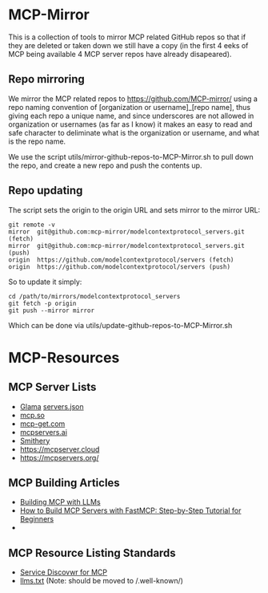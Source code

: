 # MCP-Mirror

This is a collection of tools to mirror MCP related GitHub repos so that if they are deleted or taken down we still have a copy (in the first 4 eeks of MCP being available 4 MCP server repos have already disapeared).

## Repo mirroring

We mirror the MCP related repos to https://github.com/MCP-mirror/ using a repo naming convention of [organization or username]_[repo name], thus giving each repo a unique name, and since underscores are not allowed in organization or usernames (as far as I know) it makes an easy to read and safe character to deliminate what is the organization or username, and what is the repo name.

We use the script utils/mirror-github-repos-to-MCP-Mirror.sh to pull down the repo, and create a new repo and push the contents up.

## Repo updating

The script sets the origin to the origin URL and sets mirror to the mirror URL:

```
git remote -v
mirror	git@github.com:mcp-mirror/modelcontextprotocol_servers.git (fetch)
mirror	git@github.com:mcp-mirror/modelcontextprotocol_servers.git (push)
origin	https://github.com/modelcontextprotocol/servers (fetch)
origin	https://github.com/modelcontextprotocol/servers (push)
```

So to update it simply:

```
cd /path/to/mirrors/modelcontextprotocol_servers
git fetch -p origin
git push --mirror mirror
```

Which can be done via utils/update-github-repos-to-MCP-Mirror.sh

# MCP-Resources

## MCP Server Lists

* [Glama](https://glama.ai/mcp/servers?attributes=) [servers.json](https://glama.ai/mcp/servers.json)
* [mcp.so](https://mcp.so/)
* [mcp-get.com](https://mcp-get.com/)
* [mcpservers.ai](https://www.mcpservers.ai/)
* [Smithery](https://smithery.ai/)
* https://mcpserver.cloud
* https://mcpservers.org/

## MCP Building Articles

* [Building MCP with LLMs](https://modelcontextprotocol.io/tutorials/building-mcp-with-llms)
* [How to Build MCP Servers with FastMCP: Step-by-Step Tutorial for Beginners](https://medium.com/@pedro.aquino.se/how-to-build-mcp-servers-with-fastmcp-step-by-step-tutorial-for-beginners-0a6ddd1d3f95)
* 

## MCP Resource Listing Standards

* [Service Discovwr for MCP](https://github.com/modelcontextprotocol/specification/discussions?discussions_q=is%3Aopen+well-known)
* [llms.txt](https://llmstxt.org/) (Note: should be moved to /.well-known/)
  

